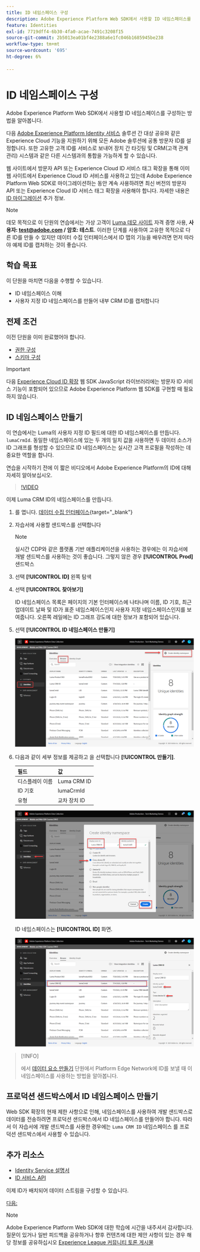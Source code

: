 ```yaml
---
title: ID 네임스페이스 구성
description: Adobe Experience Platform Web SDK에서 사용할 ID 네임스페이스를 구성하는 방법을 알아봅니다. 이 단원은 웹 SDK를 사용하여 Adobe Experience Cloud 구현 자습서의 일부입니다.
feature: Identities
exl-id: 7719dff4-6b30-4fa0-acae-7491c3208f15
source-git-commit: 2b5013ea01bf4e2388a6e1fc046b1685945be238
workflow-type: tm+mt
source-wordcount: '695'
ht-degree: 6%

---
```


# ID 네임스페이스 구성

Adobe Experience Platform Web SDK에서 사용할 ID 네임스페이스를 구성하는 방법을 알아봅니다.

다음 [Adobe Experience Platform Identity 서비스](https://experienceleague.adobe.com/docs/id-service/using/home.html) 솔루션 간 대상 공유와 같은 Experience Cloud 기능을 지원하기 위해 모든 Adobe 솔루션에 공통 방문자 ID를 설정합니다. 또한 고유한 고객 ID를 서비스로 보내어 장치 간 타깃팅 및 CRM(고객 관계 관리) 시스템과 같은 다른 시스템과의 통합을 가능하게 할 수 있습니다.

웹 사이트에서 방문자 API 또는 Experience Cloud ID 서비스 태그 확장을 통해 이미 웹 사이트에서 Experience Cloud ID 서비스를 사용하고 있는데 Adobe Experience Platform Web SDK로 마이그레이션하는 동안 계속 사용하려면 최신 버전의 방문자 API 또는 Experience Cloud ID 서비스 태그 확장을 사용해야 합니다. 자세한 내용은 [ID 마이그레이션](https://experienceleague.adobe.com/docs/experience-platform/edge/identity/overview.html?lang=en) 추가 정보.

>[!NOTE]
>
> 데모 목적으로 이 단원의 연습에서는 가상 고객이 [Luma 데모 사이트](https://luma.enablementadobe.com/content/luma/us/en.html) 자격 증명 사용, **사용자: test@adobe.com / 암호: 테스트**. 이러한 단계를 사용하여 고유한 목적으로 다른 ID를 만들 수 있지만 데이터 수집 인터페이스에서 ID 맵의 기능을 배우려면 먼저 따라야 예제 ID를 캡처하는 것이 좋습니다.

## 학습 목표

이 단원을 마치면 다음을 수행할 수 있습니다.

* ID 네임스페이스 이해
* 사용자 지정 ID 네임스페이스를 만들어 내부 CRM ID를 캡처합니다


## 전제 조건

이전 단원을 이미 완료했어야 합니다.

* [권한 구성](configure-permissions.md)
* [스키마 구성](configure-schemas.md)

>[!IMPORTANT]
>
>다음 [Experience Cloud ID 확장](https://exchange.adobe.com/experiencecloud.details.100160.adobe-experience-cloud-id-launch-extension.html) 웹 SDK JavaScript 라이브러리에는 방문자 ID 서비스 기능이 포함되어 있으므로 Adobe Experience Platform 웹 SDK를 구현할 때 필요하지 않습니다.

## ID 네임스페이스 만들기

이 연습에서는 Luma의 사용자 지정 ID 필드에 대한 ID 네임스페이스를 만듭니다. `lumaCrmId`. 동일한 네임스페이스에 있는 두 개의 일치 값을 사용하면 두 데이터 소스가 ID 그래프를 형성할 수 있으므로 ID 네임스페이스는 실시간 고객 프로필을 작성하는 데 중요한 역할을 합니다.

연습을 시작하기 전에 이 짧은 비디오에서 Adobe Experience Platform의 ID에 대해 자세히 알아보십시오.
>[!VIDEO](https://video.tv.adobe.com/v/27841?quality=12&learn=on)

이제 Luma CRM ID의 네임스페이스를 만듭니다.

1. 를 엽니다. [데이터 수집 인터페이스](https://launch.adobe.com/){target=&quot;_blank&quot;}
1. 자습서에 사용할 샌드박스를 선택합니다

   >[!NOTE]
   >
   >실시간 CDP와 같은 플랫폼 기반 애플리케이션을 사용하는 경우에는 이 자습서에 개발 샌드박스를 사용하는 것이 좋습니다. 그렇지 않은 경우 **[!UICONTROL Prod]** 샌드박스

1. 선택 **[!UICONTROL ID]** 왼쪽 탐색
1. 선택 **[!UICONTROL 찾아보기]**

   ID 네임스페이스 목록은 페이지의 기본 인터페이스에 나타나며 이름, ID 기호, 최근 업데이트 날짜 및 ID가 표준 네임스페이스인지 사용자 지정 네임스페이스인지를 보여줍니다. 오른쪽 레일에는 ID 그래프 강도에 대한 정보가 포함되어 있습니다.

1. 선택 **[!UICONTROL ID 네임스페이스 만들기]**

   ![ID 보기](assets/configure-identities-screen.png)

1. 다음과 같이 세부 정보를 제공하고 을 선택합니다 **[!UICONTROL 만들기]**.

   | 필드 | 값 |
   |---------------|-----------|
   | 디스플레이 이름 | Luma CRM ID |
   | ID 기호 | lumaCrmId |
   | 유형 | 교차 장치 ID |


   ![네임스페이스 만들기](assets/identities-create-namespace.png)


   ID 네임스페이스는 **[!UICONTROL ID]** 화면.

   ![네임스페이스 만들기](assets/configure-identities-namespace-lumaCrmId.png)


>[!INFO]
>
> 에서 [데이터 요소 만들기](create-data-elements.md) 단원에서 Platform Edge Network에 ID를 보낼 때 이 네임스페이스를 사용하는 방법을 알아봅니다.

## 프로덕션 샌드박스에서 ID 네임스페이스 만들기

Web SDK 확장의 현재 제한 사항으로 인해, 네임스페이스를 사용하여 개발 샌드박스로 데이터를 전송하려면 프로덕션 샌드박스에서 ID 네임스페이스를 만들어야 합니다. 따라서 이 자습서에 개발 샌드박스를 사용한 경우에는 `Luma CRM ID` 네임스페이스 를 프로덕션 샌드박스에서 사용할 수 있습니다.

## 추가 리소스

* [Identity Service 설명서](https://experienceleague.adobe.com/docs/experience-platform/sources/home.html?lang=ko)
* [ID 서비스 API](https://www.adobe.io/experience-platform-apis/references/identity-service/)

이제 ID가 배치되어 데이터 스트림을 구성할 수 있습니다.

[다음: ](configure-datastream.md)

>[!NOTE]
>
>Adobe Experience Platform Web SDK에 대한 학습에 시간을 내주셔서 감사합니다. 질문이 있거나 일반 피드백을 공유하거나 향후 컨텐츠에 대한 제안 사항이 있는 경우 해당 정보를 공유하십시오 [Experience League 커뮤니티 토론 게시물](https://experienceleaguecommunities.adobe.com/t5/adobe-experience-platform-launch/tutorial-discussion-implement-adobe-experience-cloud-with-web/td-p/444996)
